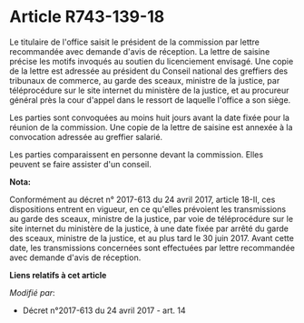 # Article R743-139-18

Le titulaire de l'office saisit le président de la commission par lettre recommandée avec demande d'avis de réception. La
lettre de saisine précise les motifs invoqués au soutien du licenciement envisagé. Une copie de la lettre est adressée au
président du Conseil national des greffiers des tribunaux de commerce, au garde des sceaux, ministre de la justice, par
téléprocédure sur le site internet du ministère de la justice, et au procureur général près la cour d'appel dans le ressort
de laquelle l'office a son siège.

Les parties sont convoquées au moins huit jours avant la date fixée pour la réunion de la commission. Une copie de la lettre
de saisine est annexée à la convocation adressée au greffier salarié.

Les parties comparaissent en personne devant la commission. Elles peuvent se faire assister d'un conseil.

**Nota:**

Conformément au décret n° 2017-613 du 24 avril 2017, article 18-II, ces dispositions entrent en vigueur, en ce qu'elles
prévoient les transmissions au garde des sceaux, ministre de la justice, par voie de téléprocédure sur le site internet du
ministère de la justice, à une date fixée par arrêté du garde des sceaux, ministre de la justice, et au plus tard le 30 juin
2017. Avant cette date, les transmissions concernées sont effectuées par lettre recommandée avec demande d'avis de réception.

**Liens relatifs à cet article**

_Modifié par_:

  - Décret n°2017-613 du 24 avril 2017 - art. 14
